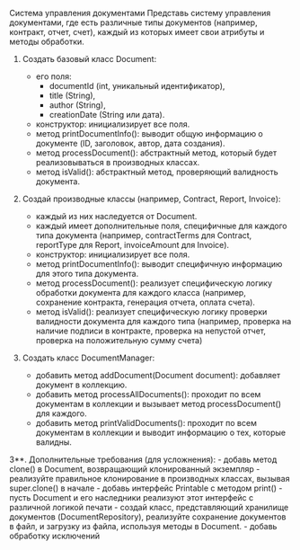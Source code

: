 Система управления документами
    Представь систему управления документами, где есть различные типы документов 
(например, контракт, отчет, счет), каждый из которых имеет свои атрибуты и методы обработки.

1. Создать базовый класс Document:
   - его поля: 
     - documentId (int, уникальный идентификатор), 
     - title (String), 
     - author (String), 
     - creationDate (String или дата).
   - конструктор: инициализирует все поля.
   - метод printDocumentInfo(): выводит общую информацию о документе (ID, заголовок, автор, дата создания).
   - метод processDocument(): абстрактный метод, который будет реализовываться в производных классах.
   - метод isValid(): абстрактный метод, проверяющий валидность документа.
     
2. Создай производные классы (например, Contract, Report, Invoice):
   - каждый из них наследуется от Document.
   - каждый имеет дополнительные поля, специфичные для каждого типа документа 
     (например, contractTerms для Contract, reportType для Report, invoiceAmount для Invoice).
   - конструктор: инициализирует все поля.
   - метод printDocumentInfo(): выводит специфичную информацию для этого типа документа.
   - метод processDocument(): реализует специфическую логику обработки документа для каждого класса (например, сохранение контракта, генерация отчета, оплата счета).
   - метод isValid(): реализует специфическую логику проверки валидности документа для каждого типа (например, проверка на наличие подписи в контракте, проверка на непустой отчет, проверка на положительную сумму счета)
     
3. Создать класс DocumentManager:
   - добавить метод addDocument(Document document): добавляет документ в коллекцию.
   - добавить метод processAllDocuments(): проходит по всем документам в коллекции и вызывает метод processDocument() для каждого.
   - добавить метод printValidDocuments(): проходит по всем документам в коллекции и выводит информацию о тех, которые валидны.


3**. Дополнительные требования (для усложнения):
    - добавь метод clone() в Document, возвращающий клонированный экземпляр 
        - реализуйте правильное клонирование в производных классах, вызывая super.clone() в начале
    - добавь интерфейс Printable с методом print()
        - пусть Document и его наследники реализуют этот интерфейс с различной логикой печати
    - создай класс, представляющий хранилище документов (DocumentRepository), реализуйте сохранение документов в файл, и загрузку из файла, используя методы в Document.
    - добавь обработку исключений